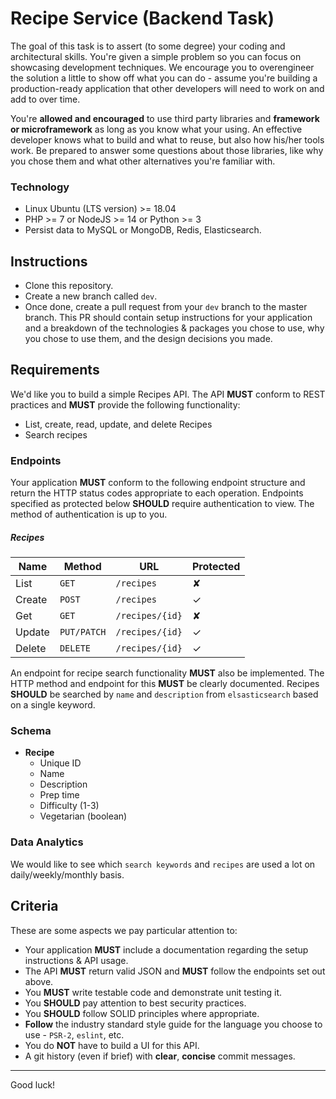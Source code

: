 # Recipe Service (Backend Task) 

The goal of this task is to assert (to some degree) your coding and architectural skills. You're given a simple problem so you can focus on showcasing development techniques. We encourage you to overengineer the solution a little to show off what you can do - assume you're building a production-ready application that other developers will need to work on and add to over time.

You're **allowed and encouraged** to use third party libraries and **framework or microframework** as long as you know what your using. An effective developer knows what to build and what to reuse, but also how his/her tools work. Be prepared to answer some questions about those libraries, like why you chose them and what other alternatives you're familiar with.

### Technology

- Linux Ubuntu (LTS version) >= 18.04
- PHP >= 7 or NodeJS >= 14 or Python >= 3
- Persist data to MySQL or MongoDB, Redis, Elasticsearch.

## Instructions

- Clone this repository.
- Create a new branch called `dev`.
- Once done, create a pull request from your `dev` branch to the master branch. This PR should contain setup instructions for your application and a breakdown of the technologies & packages you chose to use, why you chose to use them, and the design decisions you made.

## Requirements

We'd like you to build a simple Recipes API. The API **MUST** conform to REST practices and **MUST** provide the following functionality:

- List, create, read, update, and delete Recipes
- Search recipes

### Endpoints

Your application **MUST** conform to the following endpoint structure and return the HTTP status codes appropriate to each operation. Endpoints specified as protected below **SHOULD** require authentication to view. The method of authentication is up to you.

##### Recipes

| Name   | Method      | URL                  | Protected |
| ---    | ---         | ---                  | ---       |
| List   | `GET`       | `/recipes`           | ✘         |
| Create | `POST`      | `/recipes`           | ✓         |
| Get    | `GET`       | `/recipes/{id}`      | ✘         |
| Update | `PUT/PATCH` | `/recipes/{id}`      | ✓         |
| Delete | `DELETE`    | `/recipes/{id}`      | ✓         |

An endpoint for recipe search functionality **MUST** also be implemented. The HTTP method and endpoint for this **MUST** be clearly documented. Recipes **SHOULD** be searched by `name` and `description` from `elsasticsearch` based on a single keyword.


### Schema

- **Recipe**
    - Unique ID
    - Name
    - Description
    - Prep time
    - Difficulty (1-3)
    - Vegetarian (boolean)


### Data Analytics

We would like to see which `search keywords` and `recipes` are used a lot on daily/weekly/monthly basis.


## Criteria

These are some aspects we pay particular attention to:

- Your application **MUST** include a documentation regarding the setup instructions & API usage.
- The API **MUST** return valid JSON and **MUST** follow the endpoints set out above.
- You **MUST** write testable code and demonstrate unit testing it.
- You **SHOULD** pay attention to best security practices.
- You **SHOULD** follow SOLID principles where appropriate.
- **Follow** the industry standard style guide for the language you choose to use - `PSR-2`, `eslint`, etc.
- You do **NOT** have to build a UI for this API.
- A git history (even if brief) with **clear**, **concise** commit messages.

---

Good luck!